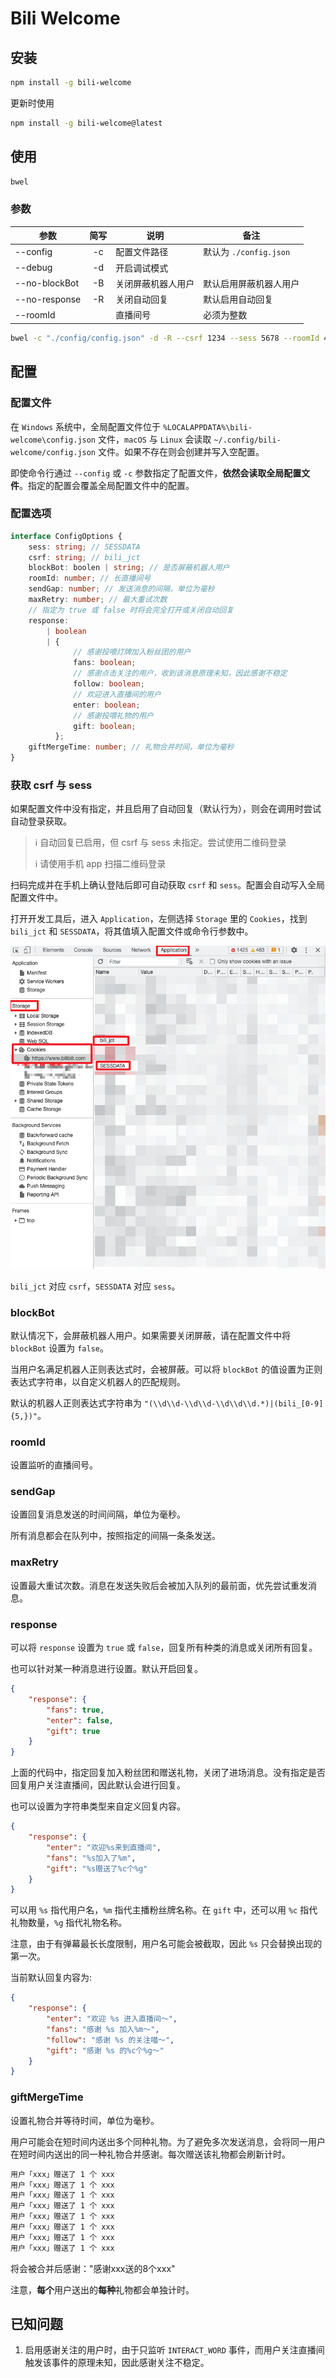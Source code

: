 # Bili Welcome

## 安装

```bash
npm install -g bili-welcome
```

更新时使用

```bash
npm install -g bili-welcome@latest
```

## 使用

```bash
bwel
```

### 参数

| 参数 | 简写 | 说明 | 备注 |
| --- |:-: | --- | --- |
| --config | -c | 配置文件路径 | 默认为 `./config.json` |
| --debug | -d | 开启调试模式 | |
| --no-blockBot | -B | 关闭屏蔽机器人用户 | 默认启用屏蔽机器人用户 |
| --no-response | -R | 关闭自动回复 | 默认启用自动回复 |
| --roomId | | 直播间号 | 必须为整数 |

```bash
bwel -c "./config/config.json" -d -R --csrf 1234 --sess 5678 --roomId 4321
```

## 配置

### 配置文件

在 `Windows` 系统中，全局配置文件位于 `%LOCALAPPDATA%\bili-welcome\config.json` 文件，`macOS` 与 `Linux` 会读取 `~/.config/bili-welcome/config.json` 文件。如果不存在则会创建并写入空配置。

即使命令行通过 `--config` 或 `-c` 参数指定了配置文件，**依然会读取全局配置文件**。指定的配置会覆盖全局配置文件中的配置。

### 配置选项

```typescript
interface ConfigOptions {
    sess: string; // SESSDATA
    csrf: string; // bili_jct
    blockBot: boolen | string; // 是否屏蔽机器人用户
    roomId: number; // 长直播间号
    sendGap: number; // 发送消息的间隔，单位为毫秒
    maxRetry: number; // 最大重试次数
    // 指定为 true 或 false 时将会完全打开或关闭自动回复
    response:
        | boolean
        | {
              // 感谢投喂灯牌加入粉丝团的用户
              fans: boolean;
              // 感谢点击关注的用户，收到该消息原理未知，因此感谢不稳定
              follow: boolean;
              // 欢迎进入直播间的用户
              enter: boolean;
              // 感谢投喂礼物的用户
              gift: boolean;
          };
    giftMergeTime: number; // 礼物合并时间，单位为毫秒
}
```

### 获取 csrf 与 sess

如果配置文件中没有指定，并且启用了自动回复（默认行为），则会在调用时尝试自动登录获取。

> ℹ 自动回复已启用，但 csrf 与 sess 未指定。尝试使用二维码登录
>
> ℹ 请使用手机 app 扫描二维码登录

扫码完成并在手机上确认登陆后即可自动获取 `csrf` 和 `sess`。配置会自动写入全局配置文件中。

打开开发工具后，进入 `Application`，左侧选择 `Storage` 里的 `Cookies`，找到 `bili_jct` 和 `SESSDATA`，将其值填入配置文件或命令行参数中。

![cookie](doc/cookie.png)

`bili_jct` 对应 `csrf`，`SESSDATA` 对应 `sess`。

### blockBot

默认情况下，会屏蔽机器人用户。如果需要关闭屏蔽，请在配置文件中将 `blockBot` 设置为 `false`。

当用户名满足机器人正则表达式时，会被屏蔽。可以将 `blockBot` 的值设置为正则表达式字符串，以自定义机器人的匹配规则。

默认的机器人正则表达式字符串为 `"(\\d\\d-\\d\\d-\\d\\d\\d.*)|(bili_[0-9]{5,})"`。

### roomId

设置监听的直播间号。

### sendGap

设置回复消息发送的时间间隔，单位为毫秒。

所有消息都会在队列中，按照指定的间隔一条条发送。

### maxRetry

设置最大重试次数。消息在发送失败后会被加入队列的最前面，优先尝试重发消息。

### response

可以将 `response` 设置为 `true` 或 `false`，回复所有种类的消息或关闭所有回复。

也可以针对某一种消息进行设置。默认开启回复。

```json
{
    "response": {
        "fans": true,
        "enter": false,
        "gift": true
    }
}
```

上面的代码中，指定回复加入粉丝团和赠送礼物，关闭了进场消息。没有指定是否回复用户关注直播间，因此默认会进行回复。

也可以设置为字符串类型来自定义回复内容。

```json
{
    "response": {
        "enter": "欢迎%s来到直播间",
        "fans": "%s加入了%m",
        "gift": "%s赠送了%c个%g"
    }
}
```

可以用 `%s` 指代用户名，`%m` 指代主播粉丝牌名称。在 `gift` 中，还可以用 `%c` 指代礼物数量，`%g` 指代礼物名称。

注意，由于有弹幕最长长度限制，用户名可能会被截取，因此 `%s` 只会替换出现的第一次。

当前默认回复内容为:

```json
{
    "response": {
        "enter": "欢迎 %s 进入直播间～",
        "fans": "感谢 %s 加入%m～",
        "follow": "感谢 %s 的关注喵～",
        "gift": "感谢 %s 的%c个%g～"
    }
}
```

### giftMergeTime

设置礼物合并等待时间，单位为毫秒。

用户可能会在短时间内送出多个同种礼物。为了避免多次发送消息，会将同一用户在短时间内送出的同一种礼物合并感谢。每次赠送该礼物都会刷新计时。

```txt
用户「xxx」赠送了 1 个 xxx
用户「xxx」赠送了 1 个 xxx
用户「xxx」赠送了 1 个 xxx
用户「xxx」赠送了 1 个 xxx
用户「xxx」赠送了 1 个 xxx
用户「xxx」赠送了 1 个 xxx
用户「xxx」赠送了 1 个 xxx
用户「xxx」赠送了 1 个 xxx
```

将会被合并后感谢："感谢xxx送的8个xxx"

注意，**每个**用户送出的**每种**礼物都会单独计时。

## 已知问题

1. 启用感谢关注的用户时，由于只监听 `INTERACT_WORD` 事件，而用户关注直播间触发该事件的原理未知，因此感谢关注不稳定。
